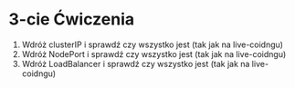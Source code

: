 # 3-cie Ćwiczenia

  

1. Wdróż clusterIP i sprawdź czy wszystko jest (tak jak na live-coidngu)
2. Wdróż NodePort i sprawdź czy wszystko jest (tak jak na live-coidngu)
3. Wdróż LoadBalancer i sprawdź czy wszystko jest (tak jak na live-coidngu)

